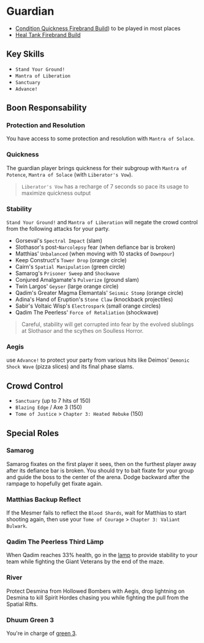# Guardian

- [Condition Quickness Firebrand Build](http://gw2skills.net/editor/?PWxAc+tlRweYdYmYRbt9sB-zRJYyRH/ZkgKoDJgYPIiQ6fE7gDgtwz0G-e)) to be played in most places
- [Heal Tank Firebrand Build](http://gw2skills.net/editor/?PWxAk6ZlRweYaMMmJmyWrPdA-zRJYjRHfZUdKkeF47BJU2Dvl23sA-e)

## Key Skills

- `Stand Your Ground!`
- `Mantra of Liberation`
- `Sanctuary`
- `Advance!`

## Boon Responsability

### Protection and Resolution

You have access to some protection and resolution with `Mantra of Solace`.

### Quickness

The guardian player brings quickness
for their subgroup with `Mantra of Potence`,
`Mantra of Solace` (with `Liberator's Vow`).

> `Liberator's Vow` has a recharge of 7 seconds so
  pace its usage to maximize quickness output

### Stability

`Stand Your Ground!` and `Mantra of Liberation` will negate the crowd control from the following attacks for your party.

- Gorseval's `Spectral Impact` (slam)
- Slothasor's post-`Narcolepsy` fear (when defiance bar is broken)
- Matthias' `Unbalanced` (when moving with 10 stacks of `Downpour`)
- Keep Construct's `Tower Drop` (orange circle)
- Cairn's `Spatial Manipulation` (green circle)
- Samarog's `Prisoner Sweep` and `Shockwave`
- Conjured Amalgamate's `Pulverize` (ground slam)
- Twin Largos' `Geyser` (large orange circle)
- Qadim's Greater Magma Elemantals' `Seismic Stomp` (orange circle)
- Adina's Hand of Eruption's `Stone Claw` (knockback projectiles)
- Sabir's Voltaic Wisp's `Electrospark` (small orange circles)
- Qadim The Peerless' `Force of Retaliation` (shockwave)

> Careful, stability will get corrupted into fear by the evolved slublings at Slothasor and the scythes on Soulless Horror.

### Aegis

use `Advance!` to protect your party from various hits like Deimos' `Demonic Shock Wave` (pizza slices) and its final phase slams.

## Crowd Control

 - `Sanctuary` (up to 7 hits of 150)
 - `Blazing Edge` / Axe 3 (150)
 - `Tome of Justice` > `Chapter 3: Heated Rebuke` (150)

## Special Roles

### Samarog

Samarog fixates on the first player it sees, then on the furthest player away after its defiance bar is broken. You should try to bait fixate for your group and guide the boss to the center of the arena. Dodge backward after the rampage to hopefully get fixate again.

### Matthias Backup Reflect

If the Mesmer fails to reflect the `Blood Shards`, wait for Matthias to start shooting again, then use your `Tome of Courage` > `Chapter 3: Valiant Bulwark`.

### Qadim The Peerless Third Lämp

When Qadim reaches 33% health, go in the [lamp](/mechanics/qadim-lamp.md) to provide stability to your team while fighting the Giant Veterans by the end of the maze.

### River

Protect Desmina from Hollowed Bombers with Aegis, drop lightning on Desmina to kill Spirit Hordes chasing you while fighting the pull from the Spatial Rifts.

### Dhuum Green 3

You're in charge of [green 3](/mechanics/dhuum-green.md).
